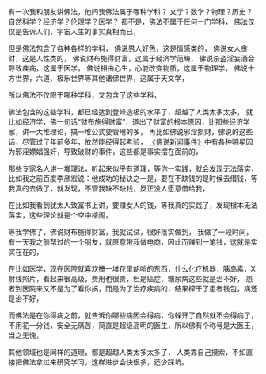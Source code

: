 有一次我和朋友讲佛法，他问我佛法属于哪种学科？
文学？数学？物理？历史？自然科学？经济学？伦理学？医学？
都不是，佛法不属于任何一门学科，
佛法仅仅是告诉人们，宇宙人生的事实真相而已，

但是佛法包含了各种各样的学科，
佛说男人好色，这是情感类的，
佛说女人贪财，这是人性类的，
佛说财布施得财富，这属于经济学范畴，
佛说杀盗淫妄酒会导致疾病，这属于医学，
佛说相由心生，心能改变物质，这属于物理学，
佛说十方世界，六道、极乐世界等其他诸佛世界，这属于天文学，

所以佛法不仅限于哪种学科，又包含了这些学科，

佛法包含的这些学科，都已经达到登峰造极的水平了，超越了人类太多太多，
就比如经济学，佛一句话“财布施得财富”，道出了财富的根本原因，比那些经济学家，讲一大堆理论，搞一堆公式要管用的多，
再比如佛说邪淫损财，佛说的这些话，尽管过了年前多年，依然能经得起考验，
[《佛说新闻事件》](https://www.kancloud.cn/luojiangtao/foshuoxinwen)中有各种明星因为邪淫嫖娼强奸，导致破财的事件，这些都是事实摆在面前的，

那些专家名人讲一堆理论，听起来似乎有道理，等你一实践，就会发现无法落实，
比如我之前百度李彦宏说：他成功的秘诀之一是，要在不缺钱的是时候去借钱，等我真的去做了，就发现，不管我缺不缺钱，反正没人愿意借给我，

在比如我看到犹太人致富书上讲，要赚女人的钱，等我真的实践了，发现根本无法落实，这些理论就是个空中楼阁，

等我学佛了，佛说财布施得财富，我就试试，很好落实做到，
我做了一段时间，有一天我之前帮过的一个朋友，就原意带我做电商，因此而赚到一笔钱，这就是实实在在的，

在比如医学，现在医院就喜欢搞一堆花里胡哨的东西，什么化疗机器，胰岛素，X射线照片，看起来很高级，费用也很贵，但是癌症、糖尿病这些就是治不好，
患者到医院来又不是为了看你搞，而是为了治疗疾病的，结果榨干了患者钱包，病还是治不好，

而佛法是在你得病之前，就告诉你哪些病因会得病，你躲开了自然就不会得病了，不用花一分钱，安全无痛苦，简直是超级高明的医生，所以佛有个称号是大医王，当之无愧，

其他领域也是同样的道理，都是超越人类太多太多了，
人类靠自己摸索，不如直接把佛法拿过来研究学习，这样进步会快很多，还少踩坑。

